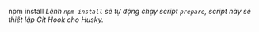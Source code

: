 npm install
    *Lệnh `npm install` sẽ tự động chạy script `prepare`, script này sẽ thiết lập Git Hook cho Husky.*
